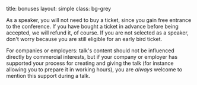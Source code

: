 title: bonuses
layout: simple
class: bg-grey

As a speaker, you will not need to buy a ticket, since you gain free entrance to the conference. If you have bought a ticket in advance before being accepted, we will refund it, of course. If you are not selected as a speaker, don't worry because you are still eligible for an early bird ticket.

For companies or employers: talk's content should not be influenced directly by commercial interests, but if your company or employer has supported your process for creating and giving the talk (for instance allowing you to prepare it in working hours), you are _always_ welcome to mention this support during a talk.
